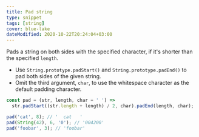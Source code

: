 ```yaml
---
title: Pad string
type: snippet
tags: [string]
cover: blue-lake
dateModified: 2020-10-22T20:24:04+03:00
---
```


Pads a string on both sides with the specified character, if it's shorter than the specified `length`.

- Use `String.prototype.padStart()` and `String.prototype.padEnd()` to pad both sides of the given string.
- Omit the third argument, `char`, to use the whitespace character as the default padding character.

```js
const pad = (str, length, char = ' ') =>
  str.padStart((str.length + length) / 2, char).padEnd(length, char);
```

```js
pad('cat', 8); // '  cat   '
pad(String(42), 6, '0'); // '004200'
pad('foobar', 3); // 'foobar'
```
